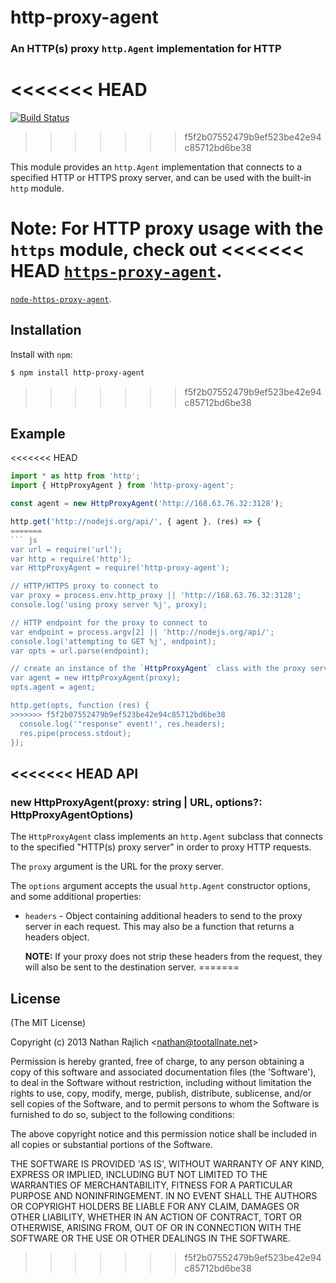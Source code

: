 http-proxy-agent
================
### An HTTP(s) proxy `http.Agent` implementation for HTTP
<<<<<<< HEAD
=======
[![Build Status](https://github.com/TooTallNate/node-http-proxy-agent/workflows/Node%20CI/badge.svg)](https://github.com/TooTallNate/node-http-proxy-agent/actions?workflow=Node+CI)
>>>>>>> f5f2b07552479b9ef523be42e94c85712bd6be38

This module provides an `http.Agent` implementation that connects to a specified
HTTP or HTTPS proxy server, and can be used with the built-in `http` module.

__Note:__ For HTTP proxy usage with the `https` module, check out
<<<<<<< HEAD
[`https-proxy-agent`](../https-proxy-agent).
=======
[`node-https-proxy-agent`](https://github.com/TooTallNate/node-https-proxy-agent).

Installation
------------

Install with `npm`:

``` bash
$ npm install http-proxy-agent
```
>>>>>>> f5f2b07552479b9ef523be42e94c85712bd6be38


Example
-------

<<<<<<< HEAD
```ts
import * as http from 'http';
import { HttpProxyAgent } from 'http-proxy-agent';

const agent = new HttpProxyAgent('http://168.63.76.32:3128');

http.get('http://nodejs.org/api/', { agent }, (res) => {
=======
``` js
var url = require('url');
var http = require('http');
var HttpProxyAgent = require('http-proxy-agent');

// HTTP/HTTPS proxy to connect to
var proxy = process.env.http_proxy || 'http://168.63.76.32:3128';
console.log('using proxy server %j', proxy);

// HTTP endpoint for the proxy to connect to
var endpoint = process.argv[2] || 'http://nodejs.org/api/';
console.log('attempting to GET %j', endpoint);
var opts = url.parse(endpoint);

// create an instance of the `HttpProxyAgent` class with the proxy server information
var agent = new HttpProxyAgent(proxy);
opts.agent = agent;

http.get(opts, function (res) {
>>>>>>> f5f2b07552479b9ef523be42e94c85712bd6be38
  console.log('"response" event!', res.headers);
  res.pipe(process.stdout);
});
```

<<<<<<< HEAD
API
---

### new HttpProxyAgent(proxy: string | URL, options?: HttpProxyAgentOptions)

The `HttpProxyAgent` class implements an `http.Agent` subclass that connects
to the specified "HTTP(s) proxy server" in order to proxy HTTP requests.

The `proxy` argument is the URL for the proxy server.

The `options` argument accepts the usual `http.Agent` constructor options, and
some additional properties:

 * `headers` - Object containing additional headers to send to the proxy server
   in each request. This may also be a function that returns a headers object.
  
   **NOTE:** If your proxy does not strip these headers from the request, they
   will also be sent to the destination server.
=======

License
-------

(The MIT License)

Copyright (c) 2013 Nathan Rajlich &lt;nathan@tootallnate.net&gt;

Permission is hereby granted, free of charge, to any person obtaining
a copy of this software and associated documentation files (the
'Software'), to deal in the Software without restriction, including
without limitation the rights to use, copy, modify, merge, publish,
distribute, sublicense, and/or sell copies of the Software, and to
permit persons to whom the Software is furnished to do so, subject to
the following conditions:

The above copyright notice and this permission notice shall be
included in all copies or substantial portions of the Software.

THE SOFTWARE IS PROVIDED 'AS IS', WITHOUT WARRANTY OF ANY KIND,
EXPRESS OR IMPLIED, INCLUDING BUT NOT LIMITED TO THE WARRANTIES OF
MERCHANTABILITY, FITNESS FOR A PARTICULAR PURPOSE AND NONINFRINGEMENT.
IN NO EVENT SHALL THE AUTHORS OR COPYRIGHT HOLDERS BE LIABLE FOR ANY
CLAIM, DAMAGES OR OTHER LIABILITY, WHETHER IN AN ACTION OF CONTRACT,
TORT OR OTHERWISE, ARISING FROM, OUT OF OR IN CONNECTION WITH THE
SOFTWARE OR THE USE OR OTHER DEALINGS IN THE SOFTWARE.
>>>>>>> f5f2b07552479b9ef523be42e94c85712bd6be38
